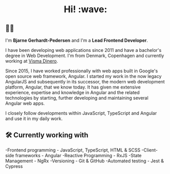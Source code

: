 <h1 style="text-align: center;">Hi! :wave:</h1>

<!-- markdownlint-disable MD026 -->

## :technologist:

I'm <strong>Bjarne Gerhardt-Pedersen</strong> and I'm a <strong>Lead Frontend Developer</strong>.

I have been developing web applications since 2011 and have a bachelor's degree in Web Development. I'm from Denmark, Copenhagen and currently working at [Visma Dinero](https://dinero.dk/).

Since 2015, I have worked professionally with web apps built in Google's open source web framework, Angular. I started my work in the now legacy AngularJS and subsequently in its successor, the modern web development platform, Angular, that we know today. It has given me extensive experience, expertise and knowledge in Angular and the related technologies by starting, further developing and maintaining several Angular web apps.

I closely follow developments within JavaScript, TypeScript and Angular and use it in my daily work.

## :hammer_and_wrench: Currently working with
-Frontend programming - JavaScript, TypeScript, HTML & SCSS
-Client-side frameworks - Angular
-Reactive Programming - RxJS
-State Management - NgRx
-Versioning - Git & GitHub
-Automated testing - Jest & Cypress
